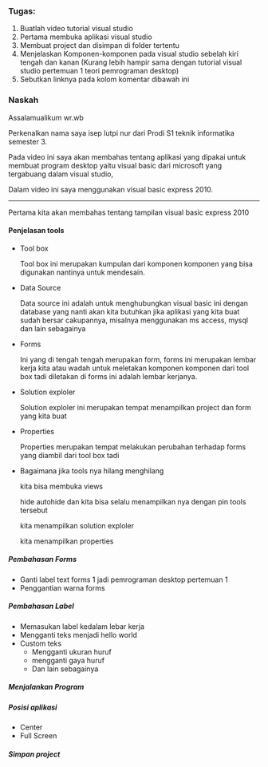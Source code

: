 ### Tugas:

1. Buatlah video tutorial visual studio
2. Pertama membuka aplikasi visual studio
3. Membuat project dan disimpan di folder tertentu
4. Menjelaskan Komponen-komponen pada visual studio sebelah kiri tengah dan kanan (Kurang lebih hampir sama dengan tutorial visual studio pertemuan 1 teori pemrograman desktop)
5. Sebutkan linknya pada kolom komentar dibawah ini



### Naskah

Assalamualikum wr.wb

Perkenalkan nama saya isep lutpi nur dari Prodi  S1 teknik informatika semester 3.

Pada video ini saya akan membahas tentang aplikasi yang dipakai untuk membuat program desktop yaitu visual basic dari microsoft yang tergabuang dalam visual studio,



Dalam video ini saya menggunakan visual basic express 2010.



<hr>

Pertama kita akan membahas tentang tampilan visual basic express 2010





#### Penjelasan tools

- Tool box 

  Tool box ini merupakan kumpulan dari komponen komponen yang bisa digunakan nantinya untuk mendesain.

- Data Source

  Data source ini adalah untuk menghubungkan visual basic ini dengan database yang nanti akan kita butuhkan jika aplikasi yang kita buat sudah bersar cakupannya, misalnya menggunakan ms access, mysql dan lain sebagainya

- Forms

  Ini yang di tengah tengah merupakan form, forms ini merupakan lembar kerja kita atau wadah untuk meletakan komponen  komponen dari tool box tadi diletakan di forms ini adalah lembar kerjanya.

- Solution exploler

  Solution exploler ini merupakan tempat menampilkan project dan form yang kita buat

- Properties

  Properties merupakan tempat melakukan perubahan terhadap forms yang diambil dari tool box tadi

  

- Bagaimana jika tools nya hilang menghilang

  kita bisa membuka views

  hide autohide dan kita bisa selalu menampilkan nya dengan pin tools tersebut

  kita menampilkan solution exploler

  kita menampilkan properties



##### Pembahasan Forms

- Ganti label text forms 1 jadi pemrograman desktop pertemuan 1
- Penggantian warna forms



##### Pembahasan Label

- Memasukan label kedalam lebar kerja
- Mengganti teks menjadi hello world
- Custom teks
  - Mengganti ukuran huruf
  - mengganti gaya huruf
  - Dan lain sebagainya



##### Menjalankan Program

##### Posisi aplikasi

- Center
- Full Screen

##### Simpan project

















